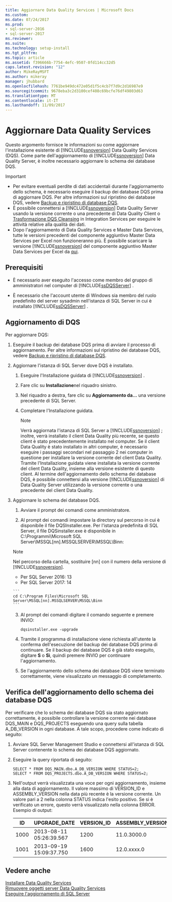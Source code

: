 ```yaml
---
title: Aggiornare Data Quality Services | Microsoft Docs
ms.custom: 
ms.date: 07/24/2017
ms.prod:
- sql-server-2016
- sql-server-2017
ms.reviewer: 
ms.suite: 
ms.technology: setup-install
ms.tgt_pltfrm: 
ms.topic: article
ms.assetid: f396666b-7754-4efc-9507-0fd114cc32d5
caps.latest.revision: "12"
author: MikeRayMSFT
ms.author: mikeray
manager: jhubbard
ms.openlocfilehash: 7761be949dc472e05d1f5c4cb7f7d9c2d16987e9
ms.sourcegitcommit: 9678eba3c2d3100cef408c69bcfe76df49803d63
ms.translationtype: MT
ms.contentlocale: it-IT
ms.lasthandoff: 11/09/2017
---
```

# <a name="upgrade-data-quality-services"></a>Aggiornare Data Quality Services
Questo argomento fornisce le informazioni su come aggiornare l'installazione esistente di [!INCLUDE[ssnoversion](../../includes/ssnoversion-md.md)] Data Quality Services (DQS). Come parte dell'aggiornamento di [!INCLUDE[ssnoversion](../../includes/ssnoversion-md.md)] Data Quality Server, è inoltre necessario aggiornare lo schema dei database DQS.  
  
> [!IMPORTANT]  
>  -   Per evitare eventuali perdite di dati accidentali durante l'aggiornamento dello schema, è necessario eseguire il backup dei database DQS prima di aggiornare DQS. Per altre informazioni sul ripristino dei database DQS, vedere [Backup e ripristino di database DQS](../../data-quality-services/backing-up-and-restoring-dqs-databases.md).  
> -   È possibile connettersi a [!INCLUDE[ssnoversion](../../includes/ssnoversion-md.md)] Data Quality Server usando la versione corrente o una precedente di Data Quality Client o [Trasformazione DQS Cleansing](../../integration-services/data-flow/transformations/dqs-cleansing-transformation.md) in Integration Services per eseguire le attività relative alla qualità dei dati.  
> -   Dopo l'aggiornamento di Data Quality Services e Master Data Services, tutte le versioni precedenti del componente aggiuntivo Master Data Services per Excel non funzioneranno più. È possibile scaricare la versione [!INCLUDE[ssnoversion](../../includes/ssnoversion-md.md)] del componente aggiuntivo Master Data Services per Excel da [qui](http://go.microsoft.com/fwlink/?LinkID=506665).  
  
##  <a name="Prerequisites"></a> Prerequisiti  
  
-   È necessario aver eseguito l'accesso come membro del gruppo di amministratori nel computer di [!INCLUDE[ssDQSServer](../../includes/ssdqsserver-md.md)] .  
  
-   È necessario che l'account utente di Windows sia membro del ruolo predefinito del server sysadmin nell'istanza di SQL Server in cui è installato [!INCLUDE[ssDQSServer](../../includes/ssdqsserver-md.md)] .  
  
##  <a name="Upgrade"></a> Aggiornamento di DQS  
 Per aggiornare DQS:  
  
1.  Eseguire il backup dei database DQS prima di avviare il processo di aggiornamento. Per altre informazioni sul ripristino dei database DQS, vedere [Backup e ripristino di database DQS](../../data-quality-services/backing-up-and-restoring-dqs-databases.md).  
  
2.  Aggiornare l'istanza di SQL Server dove DQS è installato.  
  
    1.  Eseguire l'Installazione guidata di [!INCLUDE[ssnoversion](../../includes/ssnoversion-md.md)] .  
  
    2.  Fare clic su **Installazione**nel riquadro sinistro.  
  
    3.  Nel riquadro a destra, fare clic su **Aggiornamento da...** una versione precedente di SQL Server.  
  
    4.  Completare l'Installazione guidata.  
  
        > [!NOTE]  
        >  Verrà aggiornata l'istanza di SQL Server a [!INCLUDE[ssnoversion](../../includes/ssnoversion-md.md)] ; inoltre, verrà installato il client Data Quality più recente, se questo client è stato precedentemente installato nel computer. Se il client Data Quality è stato installato in altri computer, è necessario eseguire i passaggi secondari nel passaggio 2 nei computer in questione per installare la versione corrente del client Data Quality. Tramite l'Installazione guidata viene installata la versione corrente del client Data Quality, insieme alla versione esistente di questo client. Al termine dell'aggiornamento dello schema dei database DQS, è possibile connettersi alla versione [!INCLUDE[ssnoversion](../../includes/ssnoversion-md.md)] di Data Quality Server utilizzando la versione corrente o una precedente del client Data Quality.  
  
3.  Aggiornare lo schema dei database DQS.  
  
    1.  Avviare il prompt dei comandi come amministratore.  
  
    2.  Al prompt dei comandi impostare la directory sul percorso in cui è disponibile il file DQSInstaller.exe. Per l'istanza predefinita di SQL Server, il file DQSinstaller.exe è disponibile in C:\Programmi\Microsoft SQL Server\MSSQL[nn].MSSQLSERVER\MSSQL\Binn:  

      >[!NOTE]
      >Nel percorso della cartella, sostituire [nn] con il numero della versione di [!INCLUDE[ssnoversion](../../includes/ssnoversion-md.md)].
      >- Per SQL Server 2016: 13
      >- Per SQL Server 2017: 14

        ```  
        cd C:\Program Files\Microsoft SQL Server\MSSQL[nn].MSSQLSERVER\MSSQL\Binn  
        ```  
  
    3.  Al prompt dei comandi digitare il comando seguente e premere INVIO:  
  
        ```  
        dqsinstaller.exe -upgrade  
        ```  
  
    4.  Tramite il programma di installazione viene richiesta all'utente la conferma dell'esecuzione del backup dei database DQS prima di continuare. Se il backup dei database DQS è già stato eseguito, digitare **S** o **Sì**, quindi premere INVIO per continuare l'aggiornamento.  
  
    5.  Se l'aggiornamento dello schema dei database DQS viene terminato correttamente, viene visualizzato un messaggio di completamento.  
  
##  <a name="Verify"></a> Verifica dell'aggiornamento dello schema dei database DQS  
 Per verificare che lo schema dei database DQS sia stato aggiornato correttamente, è possibile controllare la versione corrente nei database DQS_MAIN e DQS_PROJECTS eseguendo una query sulla tabella A_DB_VERSION in ogni database. A tale scopo, procedere come indicato di seguito:  
  
1.  Avviare SQL Server Management Studio e connettersi all'istanza di SQL Server contenente lo schema dei database DQS aggiornato.  
  
2.  Eseguire la query riportata di seguito:  
  
    ```  
    SELECT * FROM DQS_MAIN.dbo.A_DB_VERSION WHERE STATUS=2;  
    SELECT * FROM DQS_PROJECTS.dbo.A_DB_VERSION WHERE STATUS=2;  
    ```  
  
3.  Nell'output verrà visualizzata una voce per ogni aggiornamento, insieme alla data di aggiornamento. Il valore massimo di VERSION_ID e ASSEMBLY_VERSION nella data più recente è la versione corrente. Un valore pari a 2 nella colonna STATUS indica l'esito positivo. Se si è verificato un errore, questo verrà visualizzato nella colonna ERROR. Esempio di output:  
  
    |ID|UPGRADE_DATE|VERSION_ID|ASSEMBLY_VERSION|USER_NAME|STATUS|ERROR|  
    |--------|-------------------|-----------------|-----------------------|----------------|------------|-----------|  
    |1000|2013-08-11 05:26:39.567|1200|11.0.3000.0|\<DOMINIO\NomeUtente>|2||  
    |1001|2013-09-19 15:09:37.750|1600|12.0.xxxx.0|\<DOMINIO\NomeUtente>|2||  
  
## <a name="see-also"></a>Vedere anche  
 [Installare Data Quality Services](../../data-quality-services/install-windows/install-data-quality-services.md)   
 [Rimuovere oggetti server Data Quality Services](../../sql-server/install/remove-data-quality-server-objects.md)   
 [Eseguire l'aggiornamento di SQL Server](../../database-engine/install-windows/upgrade-sql-server.md)  
  
  